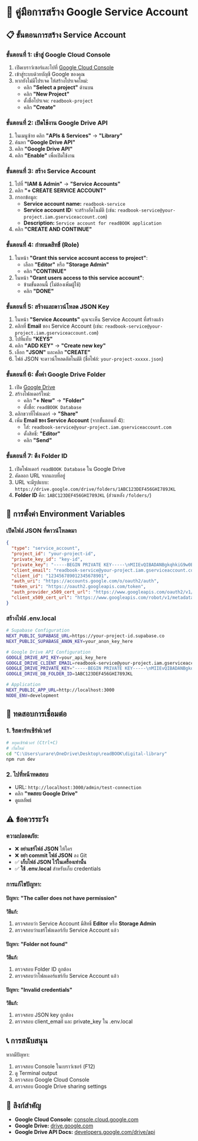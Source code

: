 # 🔐 คู่มือการสร้าง Google Service Account

## 📋 ขั้นตอนการสร้าง Service Account

### **ขั้นตอนที่ 1: เข้าสู่ Google Cloud Console**

1. เปิดเบราว์เซอร์และไปที่ [Google Cloud Console](https://console.cloud.google.com)
2. เข้าสู่ระบบด้วยบัญชี Google ของคุณ
3. หากยังไม่มีโปรเจค ให้สร้างโปรเจคใหม่:
   - คลิก **"Select a project"** ด้านบน
   - คลิก **"New Project"**
   - ตั้งชื่อโปรเจค: `readbook-project`
   - คลิก **"Create"**

### **ขั้นตอนที่ 2: เปิดใช้งาน Google Drive API**

1. ในเมนูซ้าย คลิก **"APIs & Services"** → **"Library"**
2. ค้นหา **"Google Drive API"**
3. คลิก **"Google Drive API"**
4. คลิก **"Enable"** เพื่อเปิดใช้งาน

### **ขั้นตอนที่ 3: สร้าง Service Account**

1. ไปที่ **"IAM & Admin"** → **"Service Accounts"**
2. คลิก **"+ CREATE SERVICE ACCOUNT"**
3. กรอกข้อมูล:
   - **Service account name:** `readbook-service`
   - **Service account ID:** จะสร้างอัตโนมัติ (เช่น: `readbook-service@your-project.iam.gserviceaccount.com`)
   - **Description:** `Service account for readBOOK application`
4. คลิก **"CREATE AND CONTINUE"**

### **ขั้นตอนที่ 4: กำหนดสิทธิ์ (Role)**

1. ในหน้า **"Grant this service account access to project"**:
   - เลือก **"Editor"** หรือ **"Storage Admin"**
   - คลิก **"CONTINUE"**
2. ในหน้า **"Grant users access to this service account"**:
   - ข้ามขั้นตอนนี้ (ไม่ต้องเพิ่มผู้ใช้)
   - คลิก **"DONE"**

### **ขั้นตอนที่ 5: สร้างและดาวน์โหลด JSON Key**

1. ในหน้า **"Service Accounts"** คุณจะเห็น Service Account ที่สร้างแล้ว
2. คลิกที่ **Email** ของ Service Account (เช่น: `readbook-service@your-project.iam.gserviceaccount.com`)
3. ไปที่แท็บ **"KEYS"**
4. คลิก **"ADD KEY"** → **"Create new key"**
5. เลือก **"JSON"** และคลิก **"CREATE"**
6. ไฟล์ JSON จะดาวน์โหลดอัตโนมัติ (ชื่อไฟล์: `your-project-xxxxx.json`)

### **ขั้นตอนที่ 6: ตั้งค่า Google Drive Folder**

1. เปิด [Google Drive](https://drive.google.com)
2. สร้างโฟลเดอร์ใหม่:
   - คลิก **"+ New"** → **"Folder"**
   - ตั้งชื่อ: `readBOOK Database`
3. คลิกขวาที่โฟลเดอร์ → **"Share"**
4. เพิ่ม **Email ของ Service Account** (จากขั้นตอนที่ 4):
   - ใส่: `readbook-service@your-project.iam.gserviceaccount.com`
   - ตั้งสิทธิ์: **"Editor"**
   - คลิก **"Send"**

### **ขั้นตอนที่ 7: ดึง Folder ID**

1. เปิดโฟลเดอร์ `readBOOK Database` ใน Google Drive
2. คัดลอก URL จากแถบที่อยู่
3. URL จะมีรูปแบบ: `https://drive.google.com/drive/folders/1ABC123DEF456GHI789JKL`
4. **Folder ID** คือ: `1ABC123DEF456GHI789JKL` (ส่วนหลัง `/folders/`)

## 🔧 การตั้งค่า Environment Variables

### **เปิดไฟล์ JSON ที่ดาวน์โหลดมา**
```json
{
  "type": "service_account",
  "project_id": "your-project-id",
  "private_key_id": "key-id",
  "private_key": "-----BEGIN PRIVATE KEY-----\nMIIEvQIBADANBgkqhkiG9w0BAQEFAASCBKcwggSjAgEAAoIBAQC...\n-----END PRIVATE KEY-----\n",
  "client_email": "readbook-service@your-project.iam.gserviceaccount.com",
  "client_id": "123456789012345678901",
  "auth_uri": "https://accounts.google.com/o/oauth2/auth",
  "token_uri": "https://oauth2.googleapis.com/token",
  "auth_provider_x509_cert_url": "https://www.googleapis.com/oauth2/v1/certs",
  "client_x509_cert_url": "https://www.googleapis.com/robot/v1/metadata/x509/readbook-service%40your-project.iam.gserviceaccount.com"
}
```

### **สร้างไฟล์ .env.local**
```bash
# Supabase Configuration
NEXT_PUBLIC_SUPABASE_URL=https://your-project-id.supabase.co
NEXT_PUBLIC_SUPABASE_ANON_KEY=your_anon_key_here

# Google Drive API Configuration
GOOGLE_DRIVE_API_KEY=your_api_key_here
GOOGLE_DRIVE_CLIENT_EMAIL=readbook-service@your-project.iam.gserviceaccount.com
GOOGLE_DRIVE_PRIVATE_KEY="-----BEGIN PRIVATE KEY-----\nMIIEvQIBADANBgkqhkiG9w0BAQEFAASCBKcwggSjAgEAAoIBAQC...\n-----END PRIVATE KEY-----\n"
GOOGLE_DRIVE_DB_FOLDER_ID=1ABC123DEF456GHI789JKL

# Application
NEXT_PUBLIC_APP_URL=http://localhost:3000
NODE_ENV=development
```

## 🧪 ทดสอบการเชื่อมต่อ

### **1. รีสตาร์ทเซิร์ฟเวอร์**
```bash
# หยุดเซิร์ฟเวอร์ (Ctrl+C)
# เริ่มใหม่
cd "C:\Users\urare\OneDrive\Desktop\readBOOK\digital-library"
npm run dev
```

### **2. ไปที่หน้าทดสอบ**
- URL: `http://localhost:3000/admin/test-connection`
- คลิก **"ทดสอบ Google Drive"**
- ดูผลลัพธ์

## ⚠️ ข้อควรระวัง

### **ความปลอดภัย:**
- ❌ **อย่าแชร์ไฟล์ JSON** ให้ใคร
- ❌ **อย่า commit ไฟล์ JSON** ลง Git
- ✅ **เก็บไฟล์ JSON ไว้ในเครื่องเท่านั้น**
- ✅ **ใช้ .env.local** สำหรับเก็บ credentials

### **การแก้ไขปัญหา:**

#### **ปัญหา: "The caller does not have permission"**
**วิธีแก้:**
1. ตรวจสอบว่า Service Account มีสิทธิ์ **Editor** หรือ **Storage Admin**
2. ตรวจสอบว่าแชร์โฟลเดอร์กับ Service Account แล้ว

#### **ปัญหา: "Folder not found"**
**วิธีแก้:**
1. ตรวจสอบ Folder ID ถูกต้อง
2. ตรวจสอบว่าโฟลเดอร์แชร์กับ Service Account แล้ว

#### **ปัญหา: "Invalid credentials"**
**วิธีแก้:**
1. ตรวจสอบ JSON key ถูกต้อง
2. ตรวจสอบ client_email และ private_key ใน .env.local

## 📞 การสนับสนุน

หากมีปัญหา:
1. ตรวจสอบ Console ในเบราว์เซอร์ (F12)
2. ดู Terminal output
3. ตรวจสอบ Google Cloud Console
4. ตรวจสอบ Google Drive sharing settings

## 🔗 ลิงก์สำคัญ

- **Google Cloud Console:** [console.cloud.google.com](https://console.cloud.google.com)
- **Google Drive:** [drive.google.com](https://drive.google.com)
- **Google Drive API Docs:** [developers.google.com/drive/api](https://developers.google.com/drive/api)
